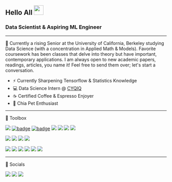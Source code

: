 ## Hello All <img src="https://media.giphy.com/media/hvRJCLFzcasrR4ia7z/giphy.gif" width="30px">

### Data Scientist & Aspiring ML Engineer

---

🌱 Currently a rising Senior at the University of California, Berkeley studying Data Science (with a concentration in Applied Math & Models). Favorite coursework has been classes that delve into theory but have important, contemporary applications. I am always open to new academic papers, readings, articles, you name it! Feel free to send them over; let's start a conversation. 

- ⚡ Currently Sharpening Tensorflow & Statistics Knowledge
- 💻 Data Science Intern @ [CYQIQ](https://www.cyqiq.ai/)
- ☕ Certified Coffee & Espresso Enjoyer
- 🌿 Chia Pet Enthusiast

---

🧰 Toolbox

<a href="https://img.shields.io/badge/Python-FFD43B?style=for-the-badge&logo=python&logoColor=blue"><img src="https://img.shields.io/badge/Python-FFD43B?style=for-the-badge&logo=python&logoColor=blue"/></a>
<a href="https://img.shields.io/badge/TensorFlow-FF6F00?style=for-the-badge&logo=tensorflow&logoColor=white"><img src="https://img.shields.io/badge/TensorFlow-FF6F00?style=for-the-badge&logo=tensorflow&logoColor=white" alt="badge"/></a>
<a href="https://img.shields.io/badge/Pandas-2C2D72?style=for-the-badge&logo=pandas&logoColor=white"><img src="https://img.shields.io/badge/Pandas-2C2D72?style=for-the-badge&logo=pandas&logoColor=white" alt="badge"/></a>
<a href="https://img.shields.io/badge/Plotly-239120?style=for-the-badge&logo=plotly&logoColor=white"><img src="https://img.shields.io/badge/Plotly-239120?style=for-the-badge&logo=plotly&logoColor=white"/></a>
<a href="https://img.shields.io/badge/Numpy-777BB4?style=for-the-badge&logo=numpy&logoColor=white"><img src="https://img.shields.io/badge/Numpy-777BB4?style=for-the-badge&logo=numpy&logoColor=white"/></a>
<a href="https://img.shields.io/badge/scikit_learn-F7931E?style=for-the-badge&logo=scikit-learn&logoColor=white"><img src="https://img.shields.io/badge/scikit_learn-F7931E?style=for-the-badge&logo=scikit-learn&logoColor=white"/></a>
<a href="https://img.shields.io/badge/SciPy-654FF0?style=for-the-badge&logo=SciPy&logoColor=white"><img src="https://img.shields.io/badge/SciPy-654FF0?style=for-the-badge&logo=SciPy&logoColor=white"/></a>

<a href="https://img.shields.io/badge/MySQL-005C84?style=for-the-badge&logo=mysql&logoColor=white"><img src="https://img.shields.io/badge/MySQL-005C84?style=for-the-badge&logo=mysql&logoColor=white"/></a>
<a href="https://img.shields.io/badge/PostgreSQL-316192?style=for-the-badge&logo=postgresql&logoColor=white"><img src="https://img.shields.io/badge/PostgreSQL-316192?style=for-the-badge&logo=postgresql&logoColor=white"/></a>
<a href="https://img.shields.io/badge/SQLite-07405E?style=for-the-badge&logo=sqlite&logoColor=white"><img src="https://img.shields.io/badge/SQLite-07405E?style=for-the-badge&logo=sqlite&logoColor=white"/></a>
<a href="https://img.shields.io/badge/Supabase-181818?style=for-the-badge&logo=supabase&logoColor=white"><img src="https://img.shields.io/badge/Supabase-181818?style=for-the-badge&logo=supabase&logoColor=white"/></a>

<a href="https://img.shields.io/badge/VSCode-0078D4?style=for-the-badge&logo=visual%20studio%20code&logoColor=white"><img src="https://img.shields.io/badge/VSCode-0078D4?style=for-the-badge&logo=visual%20studio%20code&logoColor=white"/></a>
<a href="https://img.shields.io/badge/Streamlit-FF4B4B?logo=streamlit&logoColor=fff&style=for-the-badge"><img src="https://img.shields.io/badge/Streamlit-FF4B4B?logo=streamlit&logoColor=fff&style=for-the-badge"/></a>
<a href="https://img.shields.io/badge/Microsoft_Excel-217346?style=for-the-badge&logo=microsoft-excel&logoColor=white"><img src="https://img.shields.io/badge/Microsoft_Excel-217346?style=for-the-badge&logo=microsoft-excel&logoColor=white"/></a>
<a href="https://img.shields.io/badge/PowerBI-F2C811?style=for-the-badge&logo=Power%20BI&logoColor=white"><img src="https://img.shields.io/badge/PowerBI-F2C811?style=for-the-badge&logo=Power%20BI&logoColor=white"/></a>
<a href="https://img.shields.io/badge/Tableau-E97627?style=for-the-badge&logo=Tableau&logoColor=white"><img src="https://img.shields.io/badge/Tableau-E97627?style=for-the-badge&logo=Tableau&logoColor=white"/></a>
<a href="https://img.shields.io/badge/GIT-E44C30?style=for-the-badge&logo=git&logoColor=white"><img src="https://img.shields.io/badge/GIT-E44C30?style=for-the-badge&logo=git&logoColor=white"/></a>

---

📱 Socials

<a href="https://www.linkedin.com/in/christian-granados-36b4921ab/"><img src="https://img.shields.io/badge/LinkedIn-0077B5?style=for-the-badge&logo=linkedin&logoColor=white"/></a>
<a href="https://www.codewars.com/users/CGUCB"><img src="https://img.shields.io/badge/Codewars-B1361E?style=for-the-badge&logo=Codewars&logoColor=white"/></a>
<a href="https://leetcode.com/cgen/"><img src="https://img.shields.io/badge/-LeetCode-FFA116?style=for-the-badge&logo=LeetCode&logoColor=black"/></a>
